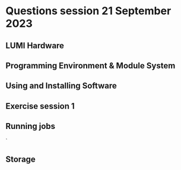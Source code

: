 # Questions session 21 September 2023

## LUMI Hardware




## Programming Environment & Module System




## Using and Installing Software




## Exercise session 1




## Running jobs


`


## Storage
 





